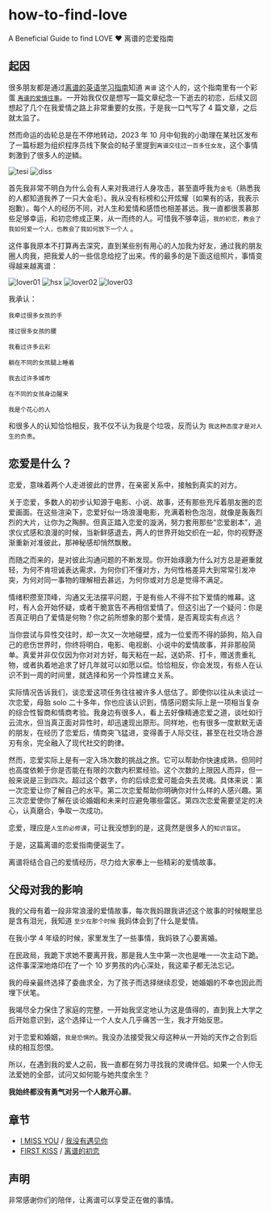 # how-to-find-love

A Beneficial Guide to find LOVE ❤️ 离谱的恋爱指南

## 起因

很多朋友都是通过[离谱的英语学习指南](https://github.com/byoungd/English-level-up-tips)知道 `离谱` 这个人的，这个指南里有一个彩蛋 [`离谱的爱情往事`](https://github.com/byoungd/English-level-up-tips/tree/master/part-3)。一开始我仅仅是想写一篇文章纪念一下逝去的初恋，后续又回想起了几个在我爱情之路上非常重要的女孩，于是我一口气写了 4 篇文章，之后就太监了。

然而命运的齿轮总是在不停地转动，2023 年 10 月中旬我的小助理在某社区发布了一篇标题为组织程序员线下聚会的帖子里提到`离谱交往过一百多任女友`，这个事情刺激到了很多人的逆鳞。

![tesi](/assets/testi.jpg)
![diss](/assets/diss.png)

首先我非常不明白为什么会有人来对我进行人身攻击，甚至直呼我为`金毛`（熟悉我的人都知道我养了一只大金毛）。我从没有标榜和公开炫耀（如果有的话，我表示抱歉）。每个人的经历不同，对人生和爱情和感悟也相差甚远。我一直都很羡慕那些足够幸运，和初恋修成正果，从一而终的人。可惜我不够幸运，`我的初恋，教会了我如何爱一个人，也教会了我如何放下一个人` 。

这件事我原本不打算再去深究，直到某些别有用心的人加我为好友，通过我的朋友圈人肉我，把我爱人的一些信息给挖了出来。传的最多的是下面这组照片，事情变得越来越离谱：

![lover01](/assets/lover01.png)
![hsx](/assets/hsx.jpg)
![lover02](/assets/lover02.png)
![lover03](/assets/lover03.png)

我承认：

```
我牵过很多女孩的手

搂过很多女孩的腰

我看过许多云彩

躺在不同的女孩腿上睡着

我去过许多城市

在不同的女孩身边醒来

我是个花心的人
```

和很多人的认知恰恰相反，我不仅不认为我是个垃圾，反而认为 `我这种态度才是对人生的负责`。

## 恋爱是什么？

恋爱，意味着两个人走进彼此的世界，在亲密关系中，接触到真实的对方。

关于恋爱，多数人的初步认知源于电影、小说、故事，还有那些充斥着朋友圈的恋爱画面。在这些渲染下，恋爱好似一场浪漫电影，充满着粉色泡泡，就像是轰轰烈烈的大片，让你为之陶醉。但真正踏入恋爱的漩涡，努力套用那些“恋爱剧本”，追求仪式感和浪漫的时候，当新鲜感退去，两人的世界开始交织在一起，你的视野逐渐重新对准彼此，那神秘感却悄然飘散。

而随之而来的，是对彼此沟通问题的不断发现。你开始琢磨为什么对方总是避重就轻，为何不肯坦诚表达需求，为何你们不懂对方，为何性格差异大到常常引发冲突，为何对同一事物的理解相去甚远，为何你或对方总是觉得不满足。

情绪积攒至顶峰，沟通又无法摆平问题，于是有些人不得不拉下爱情的帷幕。这时，有人会开始怀疑，或者干脆宣告不再相信爱情了。但这引出了一个疑问：你是否真正明白了爱情是何物？你之前所想象的那个爱情，是否离现实有点远？

当你尝试与异性交往时，却一次又一次地碰壁，成为一位爱而不得的舔狗，陷入自己的悲伤世界时，你终将明白，电影、电视剧、小说中的爱情故事，并非那般简单。真爱并非仅仅因为你对对方好，每天粘在一起，送奶茶、打卡，赠送贵重礼物，或者执着地追求了好几年就可以如愿以偿。恰恰相反，你会发现，有些人在认识不到一周的时间里，就选择和另一个异性建立关系。

实际情况告诉我们，谈恋爱这项任务往往被许多人低估了。即使你以往从未谈过一次恋爱，母胎 solo 二十多年，你也应该认识到，情感问题实际上是一项相当复杂的综合性智商和情商考验。我身边有很多人，看上去好像精通恋爱之道，谈吐如行云流水，但当真正面对异性时，却迅速现出原形。同样地，也有很多一度默默无语的朋友，在经历了恋爱后，情商突飞猛进，变得善于人际交往，甚至在社交场合游刃有余，完全融入了现代社交的韵律。

然而，恋爱实际上是有一定入场次数的挑战之旅。它可以帮助你快速成熟，但同时也高度依赖于你是否能在有限的次数内积累经验。这个次数的上限因人而异，但一般来说是三到四次。超过这个数字，你的后续恋爱可能会失去灵魂。具体来说：第一次恋爱让你了解自己的水平。第二次恋爱帮助你明确你对什么样的人感兴趣。第三次恋爱使你了解在谈论婚姻和未来时应避免哪些雷区。第四次恋爱需要坚定的决心，认真磨合，争取一次成功。

恋爱，理应是`人生的必修课`，可让我没想到的是，这竟然是很多人的`知识盲区`。

于是，这篇离谱的恋爱指南便诞生了。

离谱将结合自己的爱情经历，尽力给大家奉上一些精彩的爱情故事。

## 父母对我的影响

我的父母有着一段非常浪漫的爱情故事，每次我妈跟我讲述这个故事的时候眼里总是含有泪光，我知道 `至少在那个时候` 我妈体会到了什么是爱情。

在我小学 4 年级的时候，家里发生了一些事情，我妈铁了心要离婚。

在民政局，我跪下求她不要离开我，那是我人生中第一次也是唯一一次主动下跪。这件事深深地烙印在了一个 10 岁男孩的内心深处，我这辈子都无法忘记。

我的母亲最终选择了委曲求全，为了孩子而选择继续忍受，她婚姻的不幸也因此而埋下伏笔。

我竭尽全力保住了家庭的完整，一开始我坚定地认为这是值得的，直到我上大学之后开始意识到，这个选择让一个人女人几乎痛苦一生，我才开始反思。

对于恋爱和婚姻，`我是恐惧的`。我没办法接受我父母这种从一开始的天作之合到后续的相互怨恨。

所以，在遇到我的爱人之前，我一直都在努力寻找我的灵魂伴侣。如果一个人你无法爱她的全部，试问又如何能与她共度余生？

**我始终都没有勇气对另一个人敞开心扉**。

## 章节

- [I MISS YOU](/story/01_I_miss_you.EN.md) /
  [我没有遇见你](/story/01_I_miss_you.CN.md)
- [FIRST KISS](/story/02_first_kiss.CN.md) / [离谱的初恋](/story/02_first_kiss.CN.md)

## 声明

非常感谢你们的陪伴，让离谱可以享受正在做的事情。

